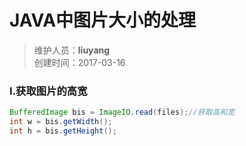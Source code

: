#   JAVA中图片大小的处理
>维护人员：**liuyang**  
>创建时间：2017-03-16   

### Ⅰ.获取图片的高宽
```Java
BufferedImage bis = ImageIO.read(files);//获取高和宽
int w = bis.getWidth();
int h = bis.getHeight();
```
